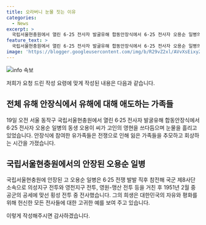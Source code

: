 ```yaml
---
title: 오라버니 눈물 짓는 이유
categories:
  - News
excerpt: >
  국립서울현충원에서 열린 6·25 전사자 발굴유해 합동안장식에서 6·25 전사자 오용순 일병의 동생이 고인을 추모하는 모습이 감동을 주목받았다. 오용순 일병은 6·25 전쟁 당시 국군 제8사단 소속으로 중공군의 공세에 맞선 횡성 전투 중 전사한 인물로, 그의 영현을 쓰다듬으며 눈물을 흘린 모습이 인상적이었다.
feature_text: >
  국립서울현충원에서 열린 6·25 전사자 발굴유해 합동안장식에서 6·25 전사자 오용순 일병의 동생이 고인을 추모하는 모습이 감동을 주목받았다. 오용순 일병은 6·25 전쟁 당시 국군 제8사단 소속으로 중공군의 공세에 맞선 횡성 전투 중 전사한 인물로, 그의 영현을 쓰다듬으며 눈물을 흘린 모습이 인상적이었다.
image: 'https://blogger.googleusercontent.com/img/b/R29vZ2xl/AVvXsEixyZcFfHzMRdzZMjFBmAUKJYCLCGyLL1o632UiGVXcaFdKo_bkvkuCioo0uUKlGfBVcT3P84aROyZIXSBEx3Aw5nCQ3pTgDom1WDC4m8eifvWiAmWEEVb4x6G_l8C0QH225ldMjyaFvpxGEBGNO37VmDTDMHGhJPq73UglMfDca1-0aw/s1600/blogspot.png'
---
```


<p><img src="https://blogger.googleusercontent.com/img/b/R29vZ2xl/AVvXsEixyZcFfHzMRdzZMjFBmAUKJYCLCGyLL1o632UiGVXcaFdKo_bkvkuCioo0uUKlGfBVcT3P84aROyZIXSBEx3Aw5nCQ3pTgDom1WDC4m8eifvWiAmWEEVb4x6G_l8C0QH225ldMjyaFvpxGEBGNO37VmDTDMHGhJPq73UglMfDca1-0aw/s1600/blogspot.png" alt="info 속보" /></p>

<p>저희가 요청 드린 작성 요령에 맞게 작성된 내용은 다음과 같습니다.</p>

<h2 data-ke-size="size26">전체 유해 안장식에서 유해에 대해 애도하는 가족들</h2>

<p data-ke-size="size16">19일 오전 서울 동작구 국립서울현충원에서 열린 6·25 전사자 발굴유해 합동안장식에서 6·25 전사자 오용순 일병의 동생 오용이 씨가 고인의 영현을 쓰다듬으며 눈물을 흘리고 있었습니다. 안장식에 참여한 유가족들은 전쟁으로 인해 잃은 가족들을 추모하고 회상하는 시간을 가졌습니다.</p>

<h2 data-ke-size="size26">국립서울현충원에서의 안장된 오용순 일병</h2>

<p data-ke-size="size16">국립서울현충원에 안장된 고 오용순 일병은 6·25 전쟁 발발 직후 참전해 국군 제8사단 소속으로 의성지구 전투와 영천지구 전투, 영원-맹산 전투 등을 거친 후 1951년 2월 중공군의 공세에 맞선 횡성 전투 중 전사했습니다. 그의 희생은 대한민국의 자유와 평화를 위해 헌신한 모든 전사들에 대한 고귀한 예를 보여 주고 있습니다.</p>

<p>이렇게 작성해주시면 감사하겠습니다.</p>

